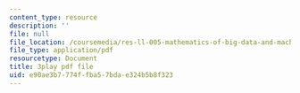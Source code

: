 ```yaml
---
content_type: resource
description: ''
file: null
file_location: /coursemedia/res-ll-005-mathematics-of-big-data-and-machine-learning-january-iap-2020/e90ae3b7774ffba57bdae324b5b8f323_MTakzGAhYvo.pdf
file_type: application/pdf
resourcetype: Document
title: 3play pdf file
uid: e90ae3b7-774f-fba5-7bda-e324b5b8f323
---
```

